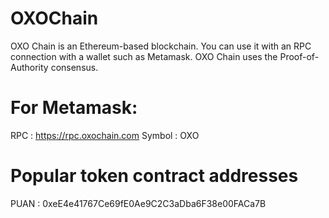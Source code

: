 # OXOChain

OXO Chain is an Ethereum-based blockchain. 
You can use it with an RPC connection with a wallet such as Metamask. 
OXO Chain uses the Proof-of-Authority consensus. 


# For Metamask:

RPC    : https://rpc.oxochain.com
Symbol : OXO

# Popular token contract addresses

PUAN : 0xeE4e41767Ce69fE0Ae9C2C3aDba6F38e00FACa7B
